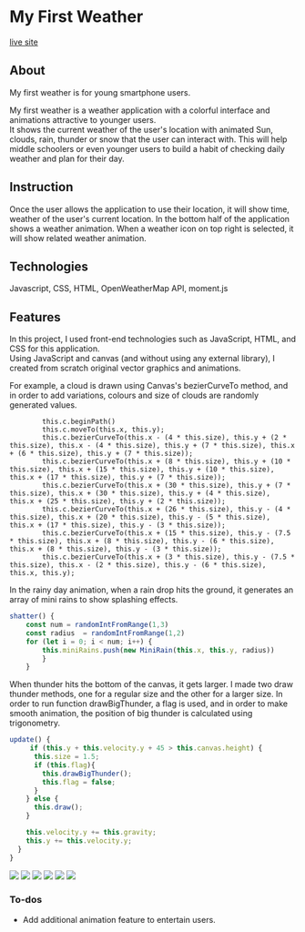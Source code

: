 # My First Weather 
[live site](https://ahcho.github.io/weatherApp/)

## About
My first weather is for young smartphone users. 

My first weather is a weather application with a colorful interface and animations attractive to younger users.  
It shows the current weather of the user's location with animated Sun, clouds, rain, thunder or snow that the user can interact with. This will help middle schoolers or even younger users to build a habit of checking daily weather and plan for their day.


## Instruction
Once the user allows the application to use their location, it will show
time, weather of the user's current location. In the bottom half of the application shows a weather animation. When a weather icon on top right is selected,
it will show related weather animation.

## Technologies
Javascript, CSS, HTML, OpenWeatherMap API, moment.js

## Features

In this project, I used front-end technologies such as JavaScript, HTML, and CSS for this application.  
Using JavaScript and canvas (and without using any external library), I created from scratch original vector graphics and animations.

For example, a cloud is drawn using Canvas's bezierCurveTo method, and in order to add variations, colours and size of clouds are randomly generated values.
```
        this.c.beginPath()
        this.c.moveTo(this.x, this.y);
        this.c.bezierCurveTo(this.x - (4 * this.size), this.y + (2 * this.size), this.x - (4 * this.size), this.y + (7 * this.size), this.x + (6 * this.size), this.y + (7 * this.size));
        this.c.bezierCurveTo(this.x + (8 * this.size), this.y + (10 * this.size), this.x + (15 * this.size), this.y + (10 * this.size), this.x + (17 * this.size), this.y + (7 * this.size));
        this.c.bezierCurveTo(this.x + (30 * this.size), this.y + (7 * this.size), this.x + (30 * this.size), this.y + (4 * this.size), this.x + (25 * this.size), this.y + (2 * this.size));
        this.c.bezierCurveTo(this.x + (26 * this.size), this.y - (4 * this.size), this.x + (20 * this.size), this.y - (5 * this.size), this.x + (17 * this.size), this.y - (3 * this.size));
        this.c.bezierCurveTo(this.x + (15 * this.size), this.y - (7.5 * this.size), this.x + (8 * this.size), this.y - (6 * this.size), this.x + (8 * this.size), this.y - (3 * this.size));
        this.c.bezierCurveTo(this.x + (3 * this.size), this.y - (7.5 * this.size), this.x - (2 * this.size), this.y - (6 * this.size), this.x, this.y);
```

In the rainy day animation, when a rain drop hits the ground,
it generates an array of mini rains to show splashing effects.
```js
shatter() {
    const num = randomIntFromRange(1,3)
    const radius  = randomIntFromRange(1,2)
    for (let i = 0; i < num; i++) {
        this.miniRains.push(new MiniRain(this.x, this.y, radius))
        }
    }
```

When thunder hits the bottom of the canvas, it gets larger.
I made two draw thunder methods, one for a regular size and the other for
a larger size. In order to run function drawBigThunder, a flag is used, and in order 
to make smooth animation, the position of big thunder is calculated using trigonometry.
```js
update() {
     if (this.y + this.velocity.y + 45 > this.canvas.height) {
      this.size = 1.5;
      if (this.flag){
        this.drawBigThunder();  
        this.flag = false; 
      }
    } else {
      this.draw();
    }

    this.velocity.y += this.gravity;
    this.y += this.velocity.y;
  }
}
```


<img src="https://media.giphy.com/media/jUJhMNvDWyyXBurv3Z/giphy.gif"  />
<img src="https://media.giphy.com/media/Y3eTPOoNiIQUWuHsQv/giphy.gif" />
<img src="https://media.giphy.com/media/Jpe8pPrMW2lydBowup/giphy.gif" />
<img src="https://media.giphy.com/media/l24ZpBeWTEYe4y1wnQ/giphy.gif" />
<img src="https://media.giphy.com/media/QA1EQ1xbk3IPS5gxs9/giphy.gif" />
<img src="https://media.giphy.com/media/cnoVw8eOxX85Ap9SeI/giphy.gif" />

### To-dos
* Add additional animation feature to entertain users.
